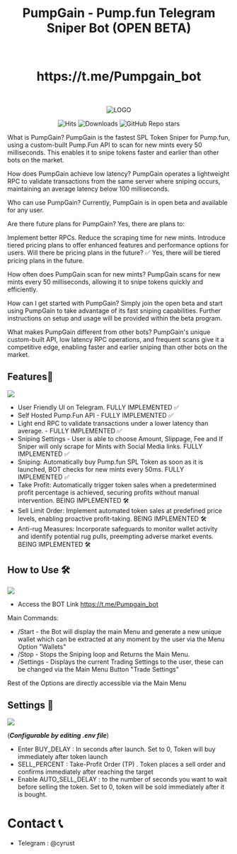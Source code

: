 <h1 align="center"> PumpGain - Pump.fun Telegram Sniper Bot (OPEN BETA)</h1> <br>
<h1 align="center"> https://t.me/Pumpgain_bot</h1> <br>
<p align="center">
  <a href=""> 
    
  </a>
</p>


<p align="center">
  <img src="https://github.com/DefixBots/PumpGain-Sniper-Bot/blob/main/banner.png" alt="LOGO">
</p>



<!-- START doctoc generated TOC please keep comment here to allow auto update -->
<!-- DON'T EDIT THIS SECTION, INSTEAD RE-RUN doctoc TO UPDATE -->
<!-- END doctoc generated TOC please keep comment here to allow auto update -->


<p align="center">
  <img src="https://hits.sh/github.com/Defix-Shop/Defix-Solana-Sniping-Bot-Trial.svg?label=Views&extraCount=1356&color=11c3cc" alt="Hits">
  <img src="https://hits.sh/github.com/Defix-Shop/Defix-Solana-Sniping-Bot-Trial.svg?label=Downloads&extraCount=347&color=b211cc" alt="Downloads">
  <img src="https://img.shields.io/github/stars/Defix-Shop/Defix-Solana-Sniping-Bot-Trial" alt="GitHub Repo stars">
</p>


What is PumpGain?
PumpGain is the fastest SPL Token Sniper for Pump.fun, using a custom-built Pump.Fun API to scan for new mints every 50 milliseconds. This enables it to snipe tokens faster and earlier than other bots on the market.

How does PumpGain achieve low latency?
PumpGain operates a lightweight RPC to validate transactions from the same server where sniping occurs, maintaining an average latency below 100 milliseconds.

Who can use PumpGain?
Currently, PumpGain is in open beta and available for any user.

Are there future plans for PumpGain?
Yes, there are plans to:

Implement better RPCs.
Reduce the scraping time for new mints.
Introduce tiered pricing plans to offer enhanced features and performance options for users.
Will there be pricing plans in the future?
✅ Yes, there will be tiered pricing plans in the future.

How often does PumpGain scan for new mints?
PumpGain scans for new mints every 50 milliseconds, allowing it to snipe tokens quickly and efficiently.

How can I get started with PumpGain?
Simply join the open beta and start using PumpGain to take advantage of its fast sniping capabilities. Further instructions on setup and usage will be provided within the beta program.

What makes PumpGain different from other bots?
PumpGain's unique custom-built API, low latency RPC operations, and frequent scans give it a competitive edge, enabling faster and earlier sniping than other bots on the market.

## Features🌟

![](https://github.com/Defix-Shop/Defix-Solana-Sniping-Bot-Trial/blob/main/linedivider.gif)

- User Friendly UI on Telegram. FULLY IMPLEMENTED ✅
- Self Hosted Pump.Fun API - FULLY IMPLEMENTED ✅
- Light end RPC to validate transactions under a lower latency than average. - FULLY IMPLEMENTED ✅
- Sniping Settings - User is able to choose Amount, Slippage, Fee and If Sniper will only scrape for Mints with Social Media links. FULLY IMPLEMENTED ✅
- Sniping: Automatically buy Pump.fun SPL Token as soon as it is launched, BOT checks for new mints every 50ms. FULLY IMPLEMENTED ✅
- Take Profit: Automatically trigger token sales when a predetermined profit percentage is achieved, securing profits without manual intervention. BEING IMPLEMENTED 🛠️
- Sell Limit Order: Implement automated token sales at predefined price levels, enabling proactive profit-taking. BEING IMPLEMENTED 🛠️
- Anti-rug Measures: Incorporate safeguards to monitor wallet activity and identify potential rug pulls, preempting adverse market events. BEING IMPLEMENTED 🛠️



## How to Use 🛠️

![](https://github.com/Defix-Shop/Defix-Solana-Sniping-Bot-Trial/blob/main/linedivider.gif)

- Access the BOT Link https://t.me/Pumpgain_bot

Main Commands:

- /Start - the Bot will display the main Menu and generate a new unique wallet which can be extracted at any moment by the user via the Menu Option "Wallets"
- /Stop - Stops the Sniping loop and Returns the Main Menu. 
- /Settings - Displays the current Trading Settings to the user, these can be changed via the Main Menu Button "Trade Settings"

Rest of the Options are directly accessible via the Main Menu


## Settings 🔧
![](https://github.com/Defix-Shop/Defix-Solana-Sniping-Bot-Trial/blob/main/linedivider.gif)

(***Configurable by editing .env file***)
- Enter BUY_DELAY : In seconds after launch. Set to 0, Token will buy immediately after token launch
- SELL_PERCENT : Take-Profit Order (TP) . Token places a sell order and confirms immediately after reaching the target
- Enable AUTO_SELL_DELAY : to the number of seconds you want to wait before selling the token. Set to 0, token will be sold immediately after it is bought.

# Contact 📞

- Telegram : @cyrust


